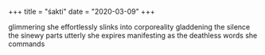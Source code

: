 +++
title = "śakti"
date = "2020-03-09"
+++

glimmering 
she effortlessly
slinks
into corporeality
gladdening the silence
the sinewy parts 
utterly
she expires
manifesting 
as the deathless words 
she commands